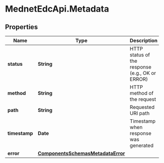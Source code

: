 # MednetEdcApi.Metadata

## Properties

Name | Type | Description | Notes
------------ | ------------- | ------------- | -------------
**status** | **String** | HTTP status of the response (e.g., OK or ERROR) | [optional] 
**method** | **String** | HTTP method of the request | [optional] 
**path** | **String** | Requested URI path | [optional] 
**timestamp** | **Date** | Timestamp when response was generated | [optional] 
**error** | [**ComponentsSchemasMetadataError**](ComponentsSchemasMetadataError.md) |  | [optional] 


